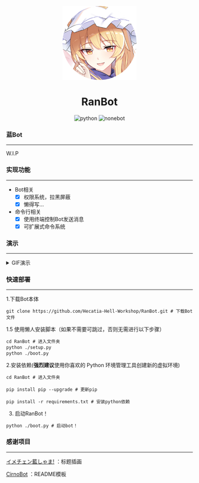 <div align=center>
  <img width=200 src="doc/image/Avatar.png"  alt="image"/>
  <h1 align="center">RanBot</h1> 
</div>
<div align=center>
  <img src="https://img.shields.io/badge/python-3.8+-blue" alt="python">
  <img src="https://img.shields.io/badge/nonebot-2-red" alt="nonebot">
</div>




### 蓝Bot

---

W.I.P

### 实现功能

---

+ Bot相关
  + [x] 权限系统，拉黑屏蔽
  + [x] 懒得写...

+ 命令行相关
  + [x] 使用终端控制Bot发送消息
  + [x] 可扩展式命令系统 

### 演示

---

<details>
<summary>GIF演示</summary>

to do

</details>

### 快速部署

---
1.下载Bot本体

```shell
git clone https://github.com/Hecatia-Hell-Workshop/RanBot.git # 下载Bot文件
```

1.5 使用懒人安装脚本（如果不需要可跳过，否则无需进行以下步骤）

```shell
cd RanBot # 进入文件夹
python ./setup.py
python ./boot.py
```

2.安装依赖(**强烈建议**使用你喜欢的 Python 环境管理工具创建新的虚拟环境)
```shell
cd RanBot # 进入文件夹

pip install pip --upgrade # 更新pip

pip install -r requirements.txt # 安装python依赖
```
3. 启动RanBot！
```shell
python ./boot.py # 启动bot！
```

### 感谢项目

---

[イメチェン藍しゃま!](https://www.pixiv.net/artworks/96478101) ：标题插画

[CirnoBot](https://github.com/summerkirakira/CirnoBot) ：README模板
